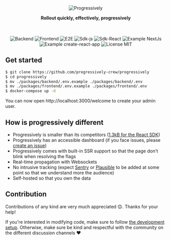 <div align="center">
 <img src="https://user-images.githubusercontent.com/3874873/182601482-09575409-cc78-4965-878c-9a44ffec893f.png" alt="Progressively" />
 <p><strong>Rollout quickly, effectively, progressively</strong></p>
</div>

<br />
<br />

<div align="center">
<img src="https://github.com/progressively-crew/progressively/actions/workflows/backend.yml/badge.svg" alt="Backend" />
<img src="https://github.com/progressively-crew/progressively/actions/workflows/frontend.yml/badge.svg" alt="Frontend" />
<img src="https://github.com/progressively-crew/progressively/actions/workflows/e2e.yml/badge.svg" alt="E2E" />
<img src="https://github.com/progressively-crew/progressively/actions/workflows/sdk.yml/badge.svg" alt="Sdk-js" />
<img src="https://github.com/progressively-crew/progressively/actions/workflows/sdk-react.yml/badge.svg" alt="Sdk-React" />
<img src="https://github.com/progressively-crew/progressively/actions/workflows/example-nextjs.yml/badge.svg" alt="Example NextJs">
<img src="https://github.com/progressively-crew/progressively/actions/workflows/example-cra.yml/badge.svg" alt="Example create-react-app">
<img src="https://img.shields.io/badge/License-MIT-yellow.svg" alt="License MIT" />
</div>

## Get started

```sh
$ git clone https://github.com/progressively-crew/progressively
$ cd progressively
$ mv ./packages/backend/.env.example ./packages/backend/.env
$ mv ./packages/frontend/.env.example ./packages/frontend/.env
$ docker-compose up -d
```

You can now open http://localhost:3000/welcome to create your admin user.

## How is progressively different

- Progressively is smaller than its competitors ([1.3kB for the React SDK](https://github.com/progressively-crew/progressively/tree/master/example/bundle-diffs))
- Progressively has an accessible dashboard (if you face issues, please [create an issue](https://github.com/progressively-crew/progressively/issues))
- Progressively comes with built-in SSR support so that the page don't blink when resolving the flags
- Real-time propagation with Websockets
- No intrusive tracking (expect [Sentry](sentry.io/) or [Plausible](https://plausible.io/) to be added at some point so that we understand more the audience)
- Self-hosted so that you own the data

## Contribution

Contributions of any kind are very much appreciated :blush:. Thanks for your help!

If you're interested in modifying code, make sure to follow [the development setup](./DEV_SETUP.md). Otherwise, make sure be kind and respectful with the community on the different discussion channels :heart:
